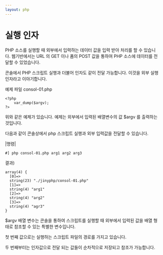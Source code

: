 ```yaml
---
layout: php
---
```


# 실행 인자
PHP 소스를 실행할 때 외부에서 입력하는 데이터 값을 입력 받아 처리를 할 수 있습니다.
웹기반에서는 URL 의 GET 이나 폼의 POST 값을 통하여 PHP 소스에 데이터를 전달할 수 있었습니다.  

콘솔에서 PHP 스크립트 실행과 더불어 인자도 같이 전달 가능합니다. 이것을 외부 실행 인자라고 이야기합니다.  

예제 파일 consol-01.php
```console
<?php
	var_dump($argv);
?>
```

위와 같은 예제가 있습니다. 예제는 외부에서 입력된 배열변수의 값 $argv 를 출력하는 것입니다.  

다음과 같이 콘솔상에서 php 스크립트 실행과 외부 입력값을 전달할 수 있습니다.  

|명령|
```console
#] php consol-01.php arg1 arg2 arg3
```

결과)
```console
array(4) {
  [0]=>
  string(23) "./jinyphp/consol-01.php"
  [1]=>
  string(4) "arg1"
  [2]=>
  string(4) "arg2"
  [3]=>
  string(4) "agr3"
}
```

$argv 배열 변수는 콘솔을 통하여 스크립트를 실행할 때 외부에서 입력된 값을 배열 형태로 참조할 수 있는 특별한 변수입니다.  

첫 번째 값으로는 실행하는 스크립트 파일의 경로를 가지고 있습니다.  

두 번째부터는 인자값으로 전달 되는 값들이 순차적으로 저장되고 참조가 가능합니다.  
